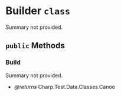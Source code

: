 # Builder `class`

Summary not provided.

## `public` Methods

### Build

Summary not provided.

- *@returns* Charp.Test.Data.Classes.Canoe